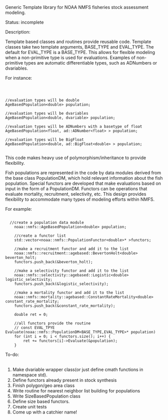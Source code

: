 Generic Template library for NOAA NMFS fisheries stock assessment modeling.

Status: incomplete

Description:

Template based classes and routines provide reusable code. Template classes 
take two template arguments, BASE_TYPE and EVAL_TYPE. The default for 
EVAL_TYPE is a BASE_TYPE. This allows for flexible modeling when a non-primitive
type is used for evaluations. Examples of non-primitive types are automatic differentiable 
types, such as ADNumbers or dvariables.


For instance:
<pre><code>


//evaluation types will be double
AgeBasedPopulation&lt;double&gt; population;

//evaluation types will be dvariables
AgeBasedPopulation&lt;double, dvariable&gt; population; 

//evaluation types will be ADNumbers with a basetype of float
AgeBasedPopulation&lt;float, ad::ADNumber&lt;float&gt; &gt; population; 

//evaluation types will be BigFloat
AgeBasedPopulation&lt;double, ad::BigFloat&lt;double&gt; &gt; population; 

</code></pre>


This code makes heavy use of polymorphism/inheritance to provide flexibility. 

Fish populations are represented in the code by data modules derived from the base class PopulationDM,
which hold relevant information about the fish population. Special functors are developed that make evaluations
based on input in the form of a PopulationDM. Functors can be operations that evaluate mortality, recruitment,
selectivity, etc. This design provides flexibility to accommodate many types of modeling efforts within NMFS.

For example:


<pre><code>
  //create a population data module
    noaa::nmfs::AgeBasedPopulation&lt;double&gt; population;

    //create a functor list
    std::vector&lt;noaa::nmfs::PopulationFunctor&lt;double&gt;* &gt;functors;

    //make a recruitment functor and add it to the list
    noaa::nmfs::recruitment::agebased::BevertonHolt&lt;double&gt; beverton_holt;
    functors.push_back(&beverton_holt);

    //make a selectivity functor and add it to the list
    noaa::nmfs::selectivity::agebased::Logistic&lt;double&gt; logistic_selectivity;
    functors.push_back(&logistic_selectivity);

    //make a mortality functor and add it to the list
    noaa::nmfs::mortality::agebased::ConstantRateMortality&lt;double&gt; constant_rate_mortality;
    functors.push_back(&constant_rate_mortality);

    double ret = 0;

    //all functors provide the routine
    // const EVAL_TPYE Evaluate(noaa::nmfs::PopulationDM&lt;BASE_TYPE,EVAL_TYPE&gt;* population) 
    for (int i = 0; i &lt; functors.size(); i++) {
        ret += functors[i]->Evaluate(&population);
    }
</code></pre>

To-do:<br/>
<br/>
1) Make dvariable wrapper class(or just define cmath functions in namespace std).<br/>
2) Define functors already present in stock synthesis<br/>
3) Finish polygon/geo area class<br/>
4) Write routine for nearest neighbor list building for populations<br/>
5) Write SizeBasedPopulation class <br/>
6) Define size based functors.<br/>
7) Create unit tests<br/>
8) Come up with a catchier name!<br/>




